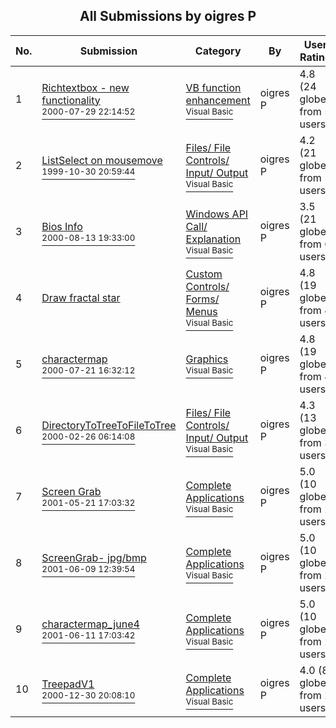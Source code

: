 ﻿<div align="center">

## All Submissions by oigres P

</div>

No.  | Submission | Category | By   | User Rating
---- | ---------- | -------- | ---- | -----------
1 | [Richtextbox \- new functionality<br /><sup>2000-07-29 22:14:52</sup>](https://github.com/Planet-Source-Code/oigres-p-richtextbox-new-functionality__1-9715) | [VB function enhancement<br /><sup>Visual Basic</sup>](../ByCategory/vb-function-enhancement__1-25.md) | oigres P | 4.8 (24 globes from 5 users)
2 | [ListSelect on mousemove<br /><sup>1999-10-30 20:59:44</sup>](https://github.com/Planet-Source-Code/oigres-p-listselect-on-mousemove__1-4268) | [Files/ File Controls/ Input/ Output<br /><sup>Visual Basic</sup>](../ByCategory/files-file-controls-input-output__1-3.md) | oigres P | 4.2 (21 globes from 5 users)
3 | [Bios Info<br /><sup>2000-08-13 19:33:00</sup>](https://github.com/Planet-Source-Code/oigres-p-bios-info__1-10657) | [Windows API Call/ Explanation<br /><sup>Visual Basic</sup>](../ByCategory/windows-api-call-explanation__1-39.md) | oigres P | 3.5 (21 globes from 6 users)
4 | [Draw fractal star<br />](https://github.com/Planet-Source-Code/oigres-p-draw-fractal-star__1-2837) | [Custom Controls/ Forms/  Menus<br /><sup>Visual Basic</sup>](../ByCategory/custom-controls-forms-menus__1-4.md) | oigres P | 4.8 (19 globes from 4 users)
5 | [charactermap<br /><sup>2000-07-21 16:32:12</sup>](https://github.com/Planet-Source-Code/oigres-p-charactermap__1-9890) | [Graphics<br /><sup>Visual Basic</sup>](../ByCategory/graphics__1-46.md) | oigres P | 4.8 (19 globes from 4 users)
6 | [DirectoryToTreeToFileToTree<br /><sup>2000-02-26 06:14:08</sup>](https://github.com/Planet-Source-Code/oigres-p-directorytotreetofiletotree__1-6235) | [Files/ File Controls/ Input/ Output<br /><sup>Visual Basic</sup>](../ByCategory/files-file-controls-input-output__1-3.md) | oigres P | 4.3 (13 globes from 3 users)
7 | [Screen Grab<br /><sup>2001-05-21 17:03:32</sup>](https://github.com/Planet-Source-Code/oigres-p-screen-grab__1-23503) | [Complete Applications<br /><sup>Visual Basic</sup>](../ByCategory/complete-applications__1-27.md) | oigres P | 5.0 (10 globes from 2 users)
8 | [ScreenGrab\- jpg/bmp<br /><sup>2001-06-09 12:39:54</sup>](https://github.com/Planet-Source-Code/oigres-p-screengrab-jpg-bmp__1-23960) | [Complete Applications<br /><sup>Visual Basic</sup>](../ByCategory/complete-applications__1-27.md) | oigres P | 5.0 (10 globes from 2 users)
9 | [charactermap\_june4<br /><sup>2001-06-11 17:03:42</sup>](https://github.com/Planet-Source-Code/oigres-p-charactermap-june4__1-24002) | [Complete Applications<br /><sup>Visual Basic</sup>](../ByCategory/complete-applications__1-27.md) | oigres P | 5.0 (10 globes from 2 users)
10 | [TreepadV1<br /><sup>2000-12-30 20:08:10</sup>](https://github.com/Planet-Source-Code/oigres-p-treepadv1__1-13959) | [Complete Applications<br /><sup>Visual Basic</sup>](../ByCategory/complete-applications__1-27.md) | oigres P | 4.0 (8 globes from 2 users)
